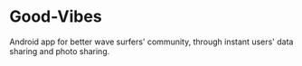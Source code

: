 # Good-Vibes
Android app for better wave surfers' community, through instant users' data sharing and photo sharing.
